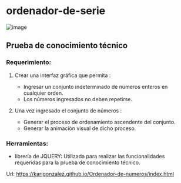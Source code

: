 # ordenador-de-serie

![image](https://user-images.githubusercontent.com/20424574/180043010-45950ef6-29db-4ec4-9b04-3b29a65a6754.png)


## Prueba de conocimiento técnico

### Requerimiento:
1. Crear una interfaz gráfica que permita : 
    * Ingresar un conjunto indeterminado de números enteros en cualquier orden.
    * Los números ingresados no deben repetirse.

2. Una vez ingresado el conjunto de números : 
    * Generar el proceso de ordenamiento ascendente del conjunto. 
    * Generar la animación visual de dicho proceso. 
    
### Herramientas:

* librería de JQUERY: Utilizada para realizar las funcionalidades requeridas para la prueba de conocimiento técnico.

Url: https://karigonzalez.github.io/Ordenador-de-numeros/index.html

